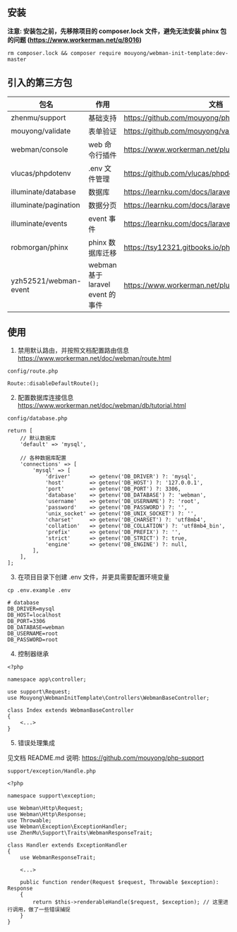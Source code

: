 ## 安装

**注意: 安装包之前，先移除项目的 composer.lock 文件，避免无法安装 phinx 包的问题 (https://www.workerman.net/q/8016)**

`rm composer.lock && composer require mouyong/webman-init-template:dev-master`

## 引入的第三方包

|包名|作用|文档|
|---|---|---|
|zhenmu/support|基础支持|https://github.com/mouyong/php-support|
|mouyong/validate|表单验证|https://github.com/mouyong/validate|
|webman/console|web 命令行插件|https://www.workerman.net/plugin/1|
|vlucas/phpdotenv|.env 文件管理|https://github.com/vlucas/phpdotenv|
|illuminate/database|数据库|https://learnku.com/docs/laravel/9.x/database/12245|
|illuminate/pagination|数据分页|https://learnku.com/docs/laravel/9.x/pagination/12247|
|illuminate/events|event 事件|https://learnku.com/docs/laravel/9.x/events/12228|
|robmorgan/phinx|phinx 数据库迁移|https://tsy12321.gitbooks.io/phinx-doc/content/|
|yzh52521/webman-event|webman 基于 laravel event 的事件|https://www.workerman.net/plugin/27|


## 使用

1. 禁用默认路由，并按照文档配置路由信息
https://www.workerman.net/doc/webman/route.html


`config/route.php`

`Route::disableDefaultRoute();`


2. 配置数据库连接信息
https://www.workerman.net/doc/webman/db/tutorial.html

`config/database.php`

```
return [
    // 默认数据库
    'default' => 'mysql',

    // 各种数据库配置
    'connections' => [
        'mysql' => [
            'driver'      => getenv('DB_DRIVER') ?: 'mysql',
            'host'        => getenv('DB_HOST') ?: '127.0.0.1',
            'port'        => getenv('DB_PORT') ?: 3306,
            'database'    => getenv('DB_DATABASE') ?: 'webman',
            'username'    => getenv('DB_USERNAME') ?: 'root',
            'password'    => getenv('DB_PASSWORD') ?: '',
            'unix_socket' => getenv('DB_UNIX_SOCKET') ?: '',
            'charset'     => getenv('DB_CHARSET') ?: 'utf8mb4',
            'collation'   => getenv('DB_COLLATION') ?: 'utf8mb4_bin',
            'prefix'      => getenv('DB_PREFIX') ?: '',
            'strict'      => getenv('DB_STRICT') ?: true,
            'engine'      => getenv('DB_ENGINE') ?: null,
        ],
    ],
];
```

3. 在项目目录下创建 .env 文件，并更具需要配置环境变量

`cp .env.example .env`

```
# database
DB_DRIVER=mysql
DB_HOST=localhost
DB_PORT=3306
DB_DATABASE=webman
DB_USERNAME=root
DB_PASSWORD=root
```

4. 控制器继承

```
<?php

namespace app\controller;

use support\Request;
use Mouyong\WebmanInitTemplate\Controllers\WebmanBaseController;

class Index extends WebmanBaseController
{
    <...>
}
```

5. 错误处理集成

见文档 README.md 说明: https://github.com/mouyong/php-support

`support/exception/Handle.php`

```
<?php

namespace support\exception;

use Webman\Http\Request;
use Webman\Http\Response;
use Throwable;
use Webman\Exception\ExceptionHandler;
use ZhenMu\Support\Traits\WebmanResponseTrait;

class Handler extends ExceptionHandler
{
    use WebmanResponseTrait;

    <...>
    
    public function render(Request $request, Throwable $exception): Response
    {
        return $this->renderableHandle($request, $exception); // 这里进行调用，做了一些错误捕捉
    }
}
```
